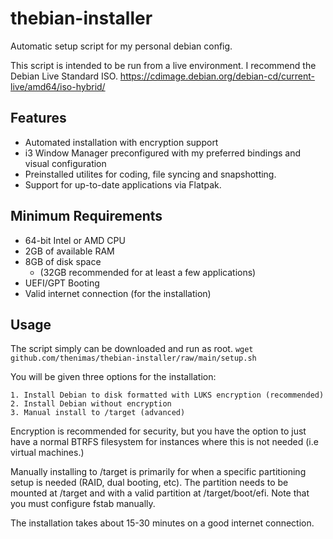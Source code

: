 # thebian-installer
Automatic setup script for my personal debian config.

This script is intended to be run from a live environment. I recommend the Debian Live Standard ISO.
https://cdimage.debian.org/debian-cd/current-live/amd64/iso-hybrid/

## Features
- Automated installation with encryption support
- i3 Window Manager preconfigured with my preferred bindings and visual configuration
- Preinstalled utilites for coding, file syncing and snapshotting.
- Support for up-to-date applications via Flatpak.

## Minimum Requirements
- 64-bit Intel or AMD CPU
- 2GB of available RAM
- 8GB of disk space 
  - (32GB recommended for at least a few applications)
- UEFI/GPT Booting
- Valid internet connection (for the installation)

## Usage
The script simply can be downloaded and run as root.
`wget github.com/thenimas/thebian-installer/raw/main/setup.sh`

You will be given three options for the installation:
```
1. Install Debian to disk formatted with LUKS encryption (recommended)
2. Install Debian without encryption
3. Manual install to /target (advanced)
```
Encryption is recommended for security, but you have the option to just have a normal BTRFS filesystem for instances where this is not needed (i.e virtual machines.)

Manually installing to /target is primarily for when a specific partitioning setup is needed (RAID, dual booting, etc). The partition needs to be mounted at /target and with a valid partition at /target/boot/efi. Note that you must configure fstab manually.

The installation takes about 15-30 minutes on a good internet connection.
